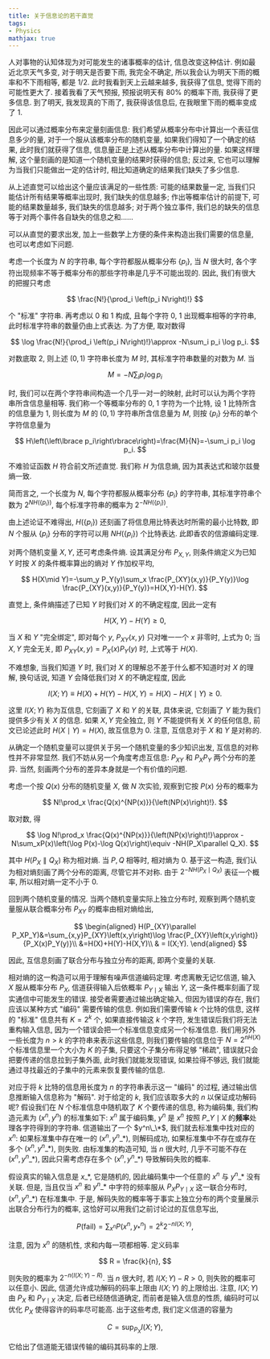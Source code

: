 ```yaml
---
title: 关于信息论的若干直觉
tags:
- Physics
mathjax: true
---
```


人对事物的认知体现为对可能发生的诸事概率的估计, 信息改变这种估计. 例如最近北京天气多变, 对于明天是否要下雨, 我完全不确定, 所以我会认为明天下雨的概率和不下雨相等, 都是 1/2. 此时我看到天上云越来越多, 我获得了信息, 觉得下雨的可能性更大了. 接着我看了天气预报, 预报说明天有 80% 的概率下雨, 我获得了更多信息. 到了明天, 我发现真的下雨了, 我获得该信息后, 在我眼里下雨的概率变成了 1.

<!--more-->

因此可以通过概率分布来定量刻画信息: 我们希望从概率分布中计算出一个表征信息多少的量, 对于一个服从该概率分布的随机变量, 如果我们得知了一个确定的结果, 此时我们就获得了信息, 信息量正是上述从概率分布中计算出的量. 如果这样理解, 这个量刻画的是知道一个随机变量的结果时获得的信息; 反过来, 它也可以理解为当我们只能做出一定的估计时, 相比知道确定的结果我们缺失了多少信息.

从上述直觉可以给出这个量应该满足的一些性质: 可能的结果数量一定, 当我们只能估计所有结果等概率出现时, 我们缺失的信息越多; 作出等概率估计的前提下, 可能的结果数量越多, 我们缺失的信息越多; 对于两个独立事件, 我们总的缺失的信息等于对两个事件各自缺失的信息之和......

可以从直觉的要求出发, 加上一些数学上方便的条件来构造出我们需要的信息量, 也可以考虑如下问题.

考虑一个长度为 $N$ 的字符串, 每个字符都服从概率分布 $\left\lbrace p_i\right\rbrace$, 当 $N$ 很大时, 各个字符出现频率不等于概率分布的那些字符串是几乎不可能出现的. 因此, 我们有很大的把握只考虑

$$
\frac{N!}{\prod_i \left(p_i N\right)!}
$$

个 "标准" 字符串. 再考虑以 0 和 1 构成, 且每个字符 0, 1 出现概率相等的字符串, 此时标准字符串的数量仍由上式表达. 为了方便, 取对数得 

$$
\log \frac{N!}{\prod_i \left(p_i N\right)!}\approx -N\sum_i p_i \log p_i.
$$

对数底取 2, 则上述 $(0, 1)$ 字符串长度为 $M$ 时, 其标准字符串数量的对数为 $M$. 当

$$
M = -N\sum_i p_i \log p_i
$$

时, 我们可以在两个字符串间构造一个几乎一对一的映射, 此时可以认为两个字符串所含信息量相等. 我们称一个等概率分布的 0, 1 字符为一个比特, 设 1 比特所含的信息量为 1, 则长度为 $M$ 的 $(0,1)$ 字符串所含信息量为 $M$, 则按 $\left\lbrace p_i\right\rbrace$ 分布的单个字符信息量为

$$
H\left(\left\lbrace p_i\right\rbrace\right)=\frac{M}{N}=-\sum_i p_i \log p_i.
$$

不难验证函数 $H$ 符合前文所述直觉. 我们称 $H$ 为信息熵, 因为其表达式和玻尔兹曼熵一致.

简而言之, 一个长度为 $N$, 每个字符都服从概率分布 $\left\lbrace p_i\right\rbrace$ 的字符串, 其标准字符串个数为 $2^{NH(\{p_i\})}$, 每个标准字符串的概率为 $2^{-NH(\{p_i\})}$.

由上述论证不难得出, $H(\{p_i\})$ 还刻画了将信息用比特表达时所需的最小比特数, 即 $N$ 个服从 $\{p_i\}$ 分布的字符可以用 $NH(\{p_i\})$ 个比特表达. 此即香农的信源编码定理.

对两个随机变量 $X, Y$, 还可考虑条件熵. 设其满足分布 $P_{X,Y}$, 则条件熵定义为已知 $Y$ 时按 $X$ 的条件概率算出的熵对 $Y$ 作加权平均,

$$
H(X\mid Y)=-\sum_y P_Y(y)\sum_x \frac{P_{XY}(x,y)}{P_Y(y)}\log \frac{P_{XY}(x,y)}{P_Y(y)}=H(X,Y)-H(Y).
$$

直觉上, 条件熵描述了已知 $Y$ 时我们对 $X$ 的不确定程度, 因此一定有

$$
H(X,Y)-H(Y)\geq 0,
$$

当 $X$ 和 $Y$ "完全绑定", 即对每个 $y$, $P_{XY}(x,y)$ 只对唯一一个 $x$ 非零时, 上式为 0; 当 $X, Y$ 完全无关, 即 $P_{XY}(x,y)=P_X(x)P_Y(y)$ 时, 上式等于 $H(X)$.

不难想象, 当我们知道 $Y$ 时, 我们对 $X$ 的理解总不差于什么都不知道时对 $X$ 的理解, 换句话说, 知道 $Y$ 会降低我们对 $X$ 的不确定程度, 因此 

$$
I(X;Y)\equiv H(X)+H(Y)-H(X,Y) = H(X) - H(X\mid Y) \geq 0.
$$

这里 $I(X;Y)$ 称为互信息, 它刻画了 $X$ 和 $Y$ 的关联, 具体来说, 它刻画了 $Y$ 能为我们提供多少有关 $X$ 的信息. 如果 $X, Y$ 完全独立, 则 $Y$ 不能提供有关 $X$ 的任何信息, 前文已论述此时 $H(X\mid Y)=H(X)$, 故互信息为 0. 注意, 互信息对于 $X$ 和 $Y$ 是对称的.

从确定一个随机变量可以提供关于另一个随机变量的多少知识出发, 互信息的对称性并不非常显然. 我们不妨从另一个角度考虑互信息: $P_{XY}$ 和 $P_{X}P_{Y}$ 两个分布的差异. 当然, 刻画两个分布的差异本身就是一个有价值的问题. 

考虑一个按 $Q(x)$ 分布的随机变量 $X$, 做 $N$ 次实验, 观察到它按 $P(x)$ 分布的概率为

$$
N!\prod_x \frac{Q(x)^{NP(x)}}{\left(NP(x)\right)!}.
$$

取对数, 得 

$$
\log N!\prod_x \frac{Q(x)^{NP(x)}}{\left(NP(x)\right)!}\approx -N\sum_xP(x)\left(\log P(x)-\log Q(x)\right)\equiv -NH(P_X\parallel Q_X).
$$

其中 $H(P_X\parallel Q_X)$ 称为相对熵. 当 $P, Q$ 相等时, 相对熵为 0. 基于这一构造, 我们认为相对熵刻画了两个分布的距离, 尽管它并不对称. 由于 $2^{-NH(P_X\mid Q_X)}$ 表征一个概率, 所以相对熵一定不小于 0. 

回到两个随机变量的情况. 当两个随机变量实际上独立分布时, 观察到两个随机变量服从联合概率分布 $P_{XY}$ 的概率由相对熵给出, 

$$
\begin{aligned}
H(P_{XY}\parallel P_XP_Y)&=\sum_{x,y}P_{XY}\left(x,y\right)\log \frac{P_{XY}\left(x,y\right)}{P_X(x)P_Y(y)}\\ 
&=H(X)+H(Y)-H(X,Y)\\ 
& = I(X;Y).
\end{aligned}
$$

因此, 互信息刻画了联合分布与独立分布的距离, 即两个变量的关联.

相对熵的这一构造可以用于理解有噪声信道编码定理. 考虑离散无记忆信道, 输入 $X$ 服从概率分布 $P_X$, 信道获得输入后依概率 $P_{Y\mid X}$ 输出 $Y$, 这一条件概率刻画了现实通信中可能发生的错误. 接受者需要通过输出确定输入, 但因为错误的存在, 我们应该以某种方式 "编码" 需要传输的信息. 例如我们需要传输 $k$ 个比特的信息, 这样的 "标准" 信息共有 $K=2^{k}$ 个, 如果直接传输这 $k$ 个字符, 发生错误后我们将无法重构输入信息, 因为一个错误会把一个标准信息变成另一个标准信息. 我们用另外一些长度为 $n>k$ 的字符串来表示这些信息, 则我们要传输的信息位于 $N=2^{nH(X)}$ 个标准信息里一个大小为 $K$ 的子集, 只要这个子集分布得足够 "稀疏", 错误就只会把要传递的信息拉到子集外面, 此时我们就能发现错误, 如果拉得不够远, 我们就能通过寻找最近的子集中的元素来恢复要传输的信息.

对应于将 $k$ 比特的信息用长度为 $n$ 的字符串表示这一 "编码" 的过程, 通过输出信息推断输入信息称为 "解码". 对于给定的 $k$, 我们应该取多大的 $n$ 以保证成功解码呢? 假设我们在 $N$ 个标准信息中随机取了 $K$ 个要传递的信息, 称为编码集, 我们构造元素为 $(x^n,y^n)$ 的标准集如下: $x^n$ 属于编码集, $y^n$ 是 $x^n$ 按照 $P\_{Y\mid X}$ 的**频率**处理各字符得到的字符串. 信道输出了一个 $y^n\_\*$, 我们就去标准集中找对应的 $x^n$: 如果标准集中存在唯一的 $(x^n,y^n\_\ast)$, 则解码成功, 如果标准集中不存在或存在多个 $(x^n,y^n\_\ast)$, 则失败. 由标准集的构造可知, 当 $n$ 很大时, 几乎不可能不存在 $(x^n,y^n\_\ast)$, 因此只需考虑存在多个 $(x^n,y^n\_\ast)$ 导致解码失败的概率.

假设真实的输入信息是 $x\_\ast$, 它是随机的, 因此编码集中一个任意的 $x^n$ 与 $y^n\_\ast$ 没有关联. 但是, 当且仅当 $x^n$ 和 $y^n\_\ast$ 中字符的频率服从 $P_XP_{Y\mid X}$ 这一联合分布时, $(x^n,y^n\_\ast)$ 在标准集中. 于是, 解码失败的概率等于事实上独立分布的两个变量展示出联合分布行为的概率, 这恰好可以用我们之前讨论过的互信息写出,

$$
P(\text{fail})=\sum_{x^n}P\left(x^n,y_*^n\right)=2^{k}2^{-nI(X;Y)},
$$

注意, 因为 $x^n$ 的随机性, 求和内每一项都相等. 定义码率

$$
R = \frac{k}{n},
$$

则失败的概率为 $2^{-n(I(X;Y)-R)}$. 当 $n$ 很大时, 若 $I(X;Y)-R>0$, 则失败的概率可以任意小. 因此, 信道允许成功解码的码率上限由 $I(X;Y)$ 的上限给出. 注意, $I(X;Y)$ 由 $P_X$ 和 $P_{Y\mid X}$ 决定, 后者已经随信道确定, 而前者是输入信息的性质, 编码时可以优化 $P_X$ 使得容许的码率尽可能高. 出于这些考虑, 我们定义信道的容量为 

$$
C=\sup_{P_X}I\left(X;Y\right),
$$

它给出了信道能无错误传输的编码其码率的上限.
